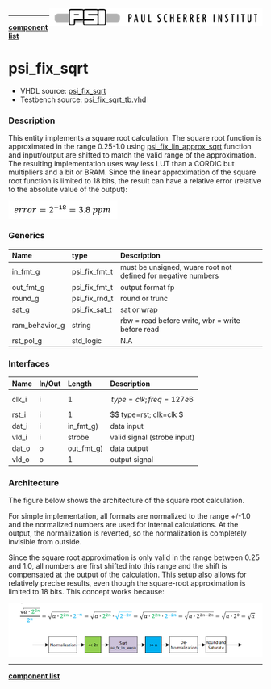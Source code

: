 <img align="right" src="../../doc/psi_logo.png">

***

[**component list**](../README.md)

# psi_fix_sqrt
 - VHDL source: [psi_fix_sqrt](../hdl/psi_fix_sqrt.vhd)
 - Testbench source: [psi_fix_sqrt_tb.vhd](../testbench/psi_fix_sqrt_tb/psi_fix_sqrt_tb.vhd)

### Description

This entity implements a square root calculation.
The square root function is approximated in the range 0.25-1.0 using [psi_fix_lin_approx_sqrt](../hdl/psi_fix_lin_approx_sqrt.vhd) function and input/output are shifted to match the valid range of the approximation. The resulting implementation uses way less LUT than a CORDIC but multipliers and a bit or BRAM. Since the linear approximation of the square root function is limited to 18 bits, the result can have a relative error (relative to the absolute value of the output):

<img align="center" src="psi_fix_complex_abs_b.png">



### Generics
| Name           | type          | Description                                                   |
|:---------------|:--------------|:--------------------------------------------------------------|
| in_fmt_g       | psi_fix_fmt_t | must be unsigned, wuare root not defined for negative numbers |
| out_fmt_g      | psi_fix_fmt_t | output format fp                                              |
| round_g        | psi_fix_rnd_t | round or trunc                                                |
| sat_g          | psi_fix_sat_t | sat or wrap                                                   |
| ram_behavior_g | string        | rbw = read before write, wbr = write before read              |
| rst_pol_g      | std_logic     | N.A                                                           |

### Interfaces
| Name   | In/Out   | Length     | Description                 |
|:-------|:---------|:-----------|:----------------------------|
| clk_i  | i        | 1          | $$ type=clk; freq=127e6 $$  |
| rst_i  | i        | 1          | $$ type=rst; clk=clk $      |
| dat_i  | i        | in_fmt_g)  | data input                  |
| vld_i  | i        | strobe     | valid signal (strobe input) |
| dat_o  | o        | out_fmt_g) | data output                 |
| vld_o  | o        | 1          | output signal               |

### Architecture

The figure below shows the architecture of the square root calculation.

For simple implementation, all formats are normalized to the range +/-1.0 and the normalized numbers are used for internal calculations. At the output, the normalization is reverted, so the normalization is completely invisible from outside.

Since the square root approximation is only valid in the range between 0.25 and 1.0, all numbers are first shifted into this range and the shift is compensated at the output of the calculation. This setup also allows for relatively precise results, even though the square-root approximation is limited to 18 bits.
This concept works because:

<img align="center" src="psi_fix_sqrt.png">

---
[**component list**](../README.md)
